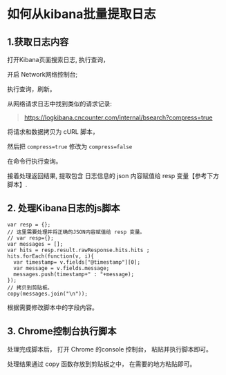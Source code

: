 # 如何从kibana批量提取日志


## 1.获取日志内容

打开Kibana页面搜索日志, 执行查询， 

开启 Network网络控制台;

执行查询，刷新。

从网络请求日志中找到类似的请求记录:

> https://logkibana.cncounter.com/internal/bsearch?compress=true

将请求和数据拷贝为 cURL 脚本，

然后把 `compress=true` 修改为 `compress=false`

在命令行执行查询。

接着处理返回结果, 提取包含 日志信息的 json 内容赋值给 resp 变量【参考下方脚本】.



## 2. 处理Kibana日志的js脚本


```lang=js
var resp = {}; 
// 这里需要处理并将正确的JSON内容赋值给 resp 变量。
// var resp={};
var messages = [];
var hits = resp.result.rawResponse.hits.hits ;
hits.forEach(function(v, i){
  var timestamp= v.fields["@timestamp"][0];
  var message = v.fields.message;
  messages.push(timestamp+" : "+message);
});
// 拷贝到剪贴板。
copy(messages.join("\n"));

```

根据需要修改脚本中的字段内容。

## 3. Chrome控制台执行脚本

处理完成脚本后， 打开 Chrome  的console 控制台， 粘贴并执行脚本即可。

处理结果通过 copy 函数存放到剪贴板之中， 在需要的地方粘贴即可。





